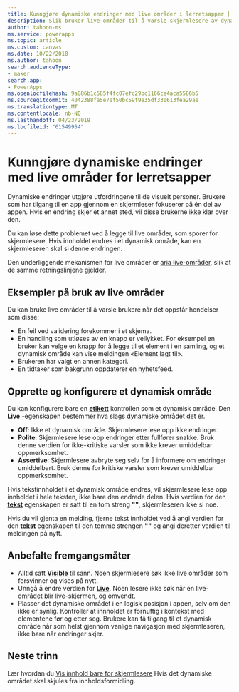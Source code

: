 ```yaml
---
title: Kunngjøre dynamiske endringer med live områder i lerretsapper | Microsoft Docs
description: Slik bruker live områder til å varsle skjermlesere av dynamiske endringer i lerret-apper
author: tahoon-ms
ms.service: powerapps
ms.topic: article
ms.custom: canvas
ms.date: 10/22/2018
ms.author: tahoon
search.audienceType:
- maker
search.app:
- PowerApps
ms.openlocfilehash: 9a886b1c585f4fc07efc29bc1166ce4aca5586b5
ms.sourcegitcommit: 4042388fa5e7ef50bc59f9e35df330613fea29ae
ms.translationtype: MT
ms.contentlocale: nb-NO
ms.lasthandoff: 04/23/2019
ms.locfileid: "61549954"
---
```

# <a name="announce-dynamic-changes-with-live-regions-for-canvas-apps"></a>Kunngjøre dynamiske endringer med live områder for lerretsapper

Dynamiske endringer utgjøre utfordringene til de visuelt personer. Brukere som har tilgang til en app gjennom en skjermleser fokuserer på én del av appen. Hvis en endring skjer et annet sted, vil disse brukerne ikke klar over den.

Du kan løse dette problemet ved å legge til live områder, som sporer for skjermlesere. Hvis innholdet endres i et dynamisk område, kan en skjermleseren skal si denne endringen.

Den underliggende mekanismen for live områder er [aria live-områder](https://www.w3.org/TR/wai-aria-1.1/#dfn-live-region), slik at de samme retningslinjene gjelder.

## <a name="example-uses-of-live-regions"></a>Eksempler på bruk av live områder

Du kan bruke live områder til å varsle brukere når det oppstår hendelser som disse:

* En feil ved validering forekommer i et skjema.
* En handling som utløses av en knapp er vellykket. For eksempel en bruker kan velge en knapp for å legge til et element i en samling, og et dynamisk område kan vise meldingen «Element lagt til».
* Brukeren har valgt en annen kategori.
* En tidtaker som bakgrunn oppdaterer en nyhetsfeed.

## <a name="create-and-configure-a-live-region"></a>Opprette og konfigurere et dynamisk område

Du kan konfigurere bare en **[etikett](controls/control-text-box.md)** kontrollen som et dynamisk område. Den **Live** -egenskapen bestemmer hva slags dynamiske området det er.

* **Off**: Ikke et dynamisk område. Skjermlesere lese opp ikke endringer.
* **Polite**: Skjermlesere lese opp endringer etter fullfører snakke. Bruk denne verdien for ikke-kritiske varsler som ikke krever umiddelbar oppmerksomhet.
* **Assertive**: Skjermlesere avbryte seg selv for å informere om endringer umiddelbart. Bruk denne for kritiske varsler som krever umiddelbar oppmerksomhet.

Hvis tekstinnholdet i et dynamisk område endres, vil skjermlesere lese opp innholdet i hele teksten, ikke bare den endrede delen. Hvis verdien for den **[tekst](controls/properties-core.md)** egenskapen er satt til en tom streng **""**, skjermleseren ikke si noe.

Hvis du vil gjenta en melding, fjerne tekst innholdet ved å angi verdien for den **[tekst](controls/properties-core.md)** egenskapen til den tomme strengen **""** og angi deretter verdien til meldingen på nytt.

## <a name="best-practices"></a>Anbefalte fremgangsmåter

* Alltid satt **[Visible](controls/properties-core.md)** til sann. Noen skjermlesere søk ikke live områder som forsvinner og vises på nytt.
* Unngå å endre verdien for  **[Live](controls/properties-accessibility.md)**. Noen lesere ikke søk når en live-området blir live-skjermen, og omvendt.
* Plasser det dynamiske området i en logisk posisjon i appen, selv om den ikke er synlig. Kontroller at innholdet er fornuftig i kontekst med elementene før og etter seg. Brukere kan få tilgang til et dynamisk område når som helst gjennom vanlige navigasjon med skjermleseren, ikke bare når endringer skjer.

## <a name="next-steps"></a>Neste trinn

Lær hvordan du [Vis innhold bare for skjermlesere](accessible-apps-content-visibility.md) Hvis det dynamiske området skal skjules fra innholdsformidling.